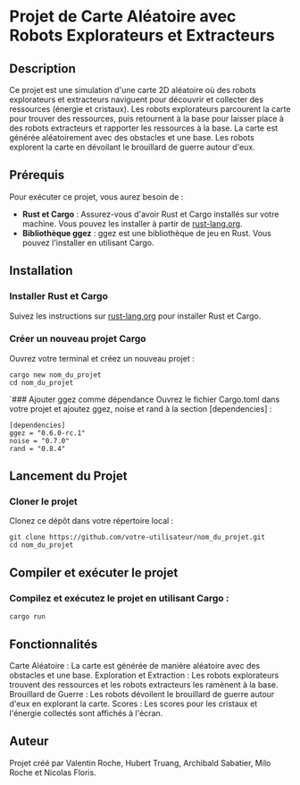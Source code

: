 # Projet de Carte Aléatoire avec Robots Explorateurs et Extracteurs

## Description

Ce projet est une simulation d'une carte 2D aléatoire où des robots explorateurs et extracteurs naviguent pour découvrir et collecter des ressources (énergie et cristaux). Les robots explorateurs parcourent la carte pour trouver des ressources, puis retournent à la base pour laisser place à des robots extracteurs et rapporter les ressources à la base. La carte est générée aléatoirement avec des obstacles et une base. Les robots explorent la carte en dévoilant le brouillard de guerre autour d'eux.

## Prérequis

Pour exécuter ce projet, vous aurez besoin de :

- **Rust et Cargo** : Assurez-vous d'avoir Rust et Cargo installés sur votre machine. Vous pouvez les installer à partir de [rust-lang.org](https://www.rust-lang.org/).
- **Bibliothèque ggez** : ggez est une bibliothèque de jeu en Rust. Vous pouvez l'installer en utilisant Cargo.

## Installation

### Installer Rust et Cargo

Suivez les instructions sur [rust-lang.org](https://www.rust-lang.org/) pour installer Rust et Cargo.

### Créer un nouveau projet Cargo

Ouvrez votre terminal et créez un nouveau projet :

```
cargo new nom_du_projet
cd nom_du_projet
```
`### Ajouter ggez comme dépendance
Ouvrez le fichier Cargo.toml dans votre projet et ajoutez ggez, noise et rand à la section [dependencies] :

```
[dependencies]
ggez = "0.6.0-rc.1"
noise = "0.7.0"
rand = "0.8.4"
```
## Lancement du Projet
### Cloner le projet
Clonez ce dépôt dans votre répertoire local :

```
git clone https://github.com/votre-utilisateur/nom_du_projet.git
cd nom_du_projet
```
## Compiler et exécuter le projet
### Compilez et exécutez le projet en utilisant Cargo :

```
cargo run
```
## Fonctionnalités
Carte Aléatoire : La carte est générée de manière aléatoire avec des obstacles et une base.
Exploration et Extraction : Les robots explorateurs trouvent des ressources et les robots extracteurs les ramènent à la base.
Brouillard de Guerre : Les robots dévoilent le brouillard de guerre autour d'eux en explorant la carte.
Scores : Les scores pour les cristaux et l'énergie collectés sont affichés à l'écran.
## Auteur
Projet créé par Valentin Roche, Hubert Truang, Archibald Sabatier, Milo Roche et Nicolas Floris.
